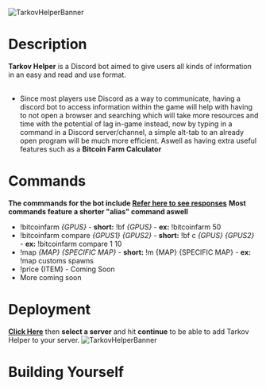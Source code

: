 
![TarkovHelperBanner](https://raw.githubusercontent.com/BetrixEdits/Tarkov-Helper/master/Assets/Media/Banner3000x1000.png?token=AMYPLRDPOYU7KCU3PFKQI3C77JL3W)

# Description
**Tarkov Helper** is a Discord bot aimed to give users all kinds of information in an easy and read and use format. <br /> <br />
 - Since most players use Discord as a way to communicate, having a discord bot to access information within the game will help with having to not open a browser and searching which will take more resources and time with the potential of lag in-game instead, now by typing in a command in a Discord server/channel, a simple alt-tab to an already open program will be much more efficient. Aswell as having extra useful features such as a **Bitcoin Farm Calculator**
 
 # Commands
 **The commmands for the bot include [Refer here to see responses](https://github.com/BetrixEdits/Tarkov-Helper/tree/master/Assets/Reponses)**
 **Most commands feature a shorter "alias" command aswell**
 - !bitcoinfarm *{GPUS}* - **short:** !bf *{GPUS}* - **ex:** !bitcoinfarm 50
 - !bitcoinfarm compare *{GPUS1} {GPUS2}* - **short:** !bf c *{GPUS} {GPUS2}* - **ex:** !bitcoinfarm compare 1 10
 - !map *{MAP} {SPECIFIC MAP}* - **short:** !m  {MAP} {SPECIFIC MAP} - **ex:** !map customs spawns
 - !price {ITEM} - Coming Soon
 - More coming soon

# Deployment
[**Click Here**](https://discord.com/oauth2/authorize?client_id=797600238449590334&scope=bot&permissions=511040) then **select a server** and hit **continue** to be able to add Tarkov Helper to your server.
![TarkovHelperBanner](https://github.com/BetrixEdits/Tarkov-Helper/blob/master/Assets/Media/DiscordBotConnection.png?raw=true)

# Building Yourself
